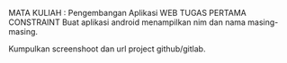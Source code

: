 MATA KULIAH : Pengembangan Aplikasi WEB
TUGAS PERTAMA
CONSTRAINT 
Buat aplikasi android menampilkan nim dan nama masing-masing.

Kumpulkan screenshoot dan url project github/gitlab.

